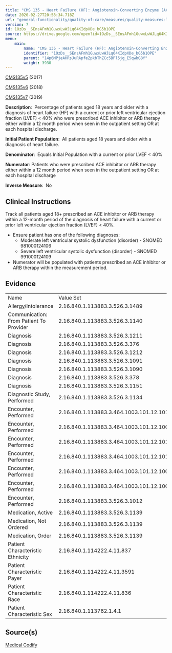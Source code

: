 ```yaml
---
title: "CMS 135 - Heart Failure (HF): Angiotensin-Converting Enzyme (ACE) Inhibitor or Angiotensin Receptor Blocker (ARB) Therapy for Left Ventricular Systolic Dysfunction (LVSD)"
date: 2020-02-27T20:58:34.718Z
url: "general-functionality/quality-of-care/measures/quality-measures-list/cms-135-heart-failure-hf-angiotensin-converting-enzyme-ace-inhibitor-or-angiotensin-receptor-blocker.html"
version: 7
id: 1OzDs__SEnsAFmh1GuwxLwWJLq64KIdpXDe_bG5b1OPE
source: https://drive.google.com/open?id=1OzDs__SEnsAFmh1GuwxLwWJLq64KIdpXDe_bG5b1OPE
menu:
    main:
        name: "CMS 135 - Heart Failure (HF): Angiotensin-Converting Enzyme (ACE) Inhibitor or Angiotensin Receptor Blocker (ARB) Therapy for Left Ventricular Systolic Dysfunction (LVSD)"
        identifier: "1OzDs__SEnsAFmh1GuwxLwWJLq64KIdpXDe_bG5b1OPE"
        parent: "14p6MPjeAHRsJuRApfeZpkbThZCc5BPl5jg_E5qwbG8Y"
        weight: 3930
---
```

[CMS135v5](https://medicalcodify.com/eh/webchart.cgi?f=layoutnouser&func&module&tabmodule&name=RXDBmain&searchterm=CMS135&showresult=CMS135v5&showresulttype=Measure) (2017)

[CMS135v6](https://medicalcodify.com/eh/webchart.cgi?f=layoutnouser&func&module&tabmodule&name=RXDBmain&searchterm=CMS135&showresult=CMS135v6&showresulttype=Measure) (2018)

[CMS135v7](https://medicalcodify.com/eh/webchart.cgi?f=layoutnouser&func&module&tabmodule&name=RXDBmain&searchterm=CMS135&showresult=CMS135v7&showresulttype=Measure) (2019)



**Description**:  Percentage of patients aged 18 years and older with a diagnosis of heart failure (HF) with a current or prior left ventricular ejection fraction (LVEF) < 40% who were prescribed ACE inhibitor or ARB therapy either within a 12 month period when seen in the outpatient setting OR at each hospital discharge.

**Initial Patient Population**:  All patients aged 18 years and older with a diagnosis of heart failure.

**Denominator**:  Equals Initial Population with a current or prior LVEF < 40%

**Numerator**: Patients who were prescribed ACE inhibitor or ARB therapy either within a 12 month period when seen in the outpatient setting OR at each hospital discharge

**Inverse Measure**:  No

## Clinical Instructions

Track all patients aged 18+ prescribed an ACE inhibitor or ARB therapy within a 12-month period of the diagnosis of heart failure with a current or prior left ventricular ejection fraction (LVEF) < 40%.

* Ensure patient has one of the following diagnoses:
    * Moderate left ventricular systolic dysfunction (disorder) - SNOMED 981000124106
    * Severe left ventricular systolic dysfunction (disorder) - SNOMED 991000124109 
* Numerator will be populated with patients prescribed an ACE inhibitor or ARB therapy within the measurement period.  

## Evidence

<table>
  <tr>
    <td>
Name    </td>
    <td>
Value Set    </td>
  </tr>
  <tr>
    <td>
Allergy/Intolerance    </td>
    <td>
2.16.840.1.113883.3.526.3.1489    </td>
  </tr>
  <tr>
    <td>
Communication: From Patient To Provider    </td>
    <td>
2.16.840.1.113883.3.526.3.1140    </td>
  </tr>
  <tr>
    <td>
Diagnosis    </td>
    <td>
2.16.840.1.113883.3.526.3.1211    </td>
  </tr>
  <tr>
    <td>
Diagnosis    </td>
    <td>
2.16.840.1.113883.3.526.3.376    </td>
  </tr>
  <tr>
    <td>
Diagnosis    </td>
    <td>
2.16.840.1.113883.3.526.3.1212    </td>
  </tr>
  <tr>
    <td>
Diagnosis    </td>
    <td>
2.16.840.1.113883.3.526.3.1091    </td>
  </tr>
  <tr>
    <td>
Diagnosis    </td>
    <td>
2.16.840.1.113883.3.526.3.1090    </td>
  </tr>
  <tr>
    <td>
Diagnosis    </td>
    <td>
2.16.840.1.113883.3.526.3.378    </td>
  </tr>
  <tr>
    <td>
Diagnosis    </td>
    <td>
2.16.840.1.113883.3.526.3.1151    </td>
  </tr>
  <tr>
    <td>
Diagnostic Study, Performed    </td>
    <td>
2.16.840.1.113883.3.526.3.1134    </td>
  </tr>
  <tr>
    <td>
Encounter, Performed    </td>
    <td>
2.16.840.1.113883.3.464.1003.101.12.1014    </td>
  </tr>
  <tr>
    <td>
Encounter, Performed    </td>
    <td>
2.16.840.1.113883.3.464.1003.101.12.1007    </td>
  </tr>
  <tr>
    <td>
Encounter, Performed    </td>
    <td>
2.16.840.1.113883.3.464.1003.101.12.1016    </td>
  </tr>
  <tr>
    <td>
Encounter, Performed    </td>
    <td>
2.16.840.1.113883.3.464.1003.101.12.1012    </td>
  </tr>
  <tr>
    <td>
Encounter, Performed    </td>
    <td>
2.16.840.1.113883.3.464.1003.101.12.1001    </td>
  </tr>
  <tr>
    <td>
Encounter, Performed    </td>
    <td>
2.16.840.1.113883.3.464.1003.101.12.1008    </td>
  </tr>
  <tr>
    <td>
Encounter, Performed    </td>
    <td>
2.16.840.1.113883.3.526.3.1012    </td>
  </tr>
  <tr>
    <td>
Medication, Active    </td>
    <td>
2.16.840.1.113883.3.526.3.1139    </td>
  </tr>
  <tr>
    <td>
Medication, Not Ordered    </td>
    <td>
2.16.840.1.113883.3.526.3.1139    </td>
  </tr>
  <tr>
    <td>
Medication, Order    </td>
    <td>
2.16.840.1.113883.3.526.3.1139    </td>
  </tr>
  <tr>
    <td>
Patient Characteristic Ethnicity    </td>
    <td>
2.16.840.1.114222.4.11.837    </td>
  </tr>
  <tr>
    <td>
Patient Characteristic Payer    </td>
    <td>
2.16.840.1.114222.4.11.3591    </td>
  </tr>
  <tr>
    <td>
Patient Characteristic Race    </td>
    <td>
2.16.840.1.114222.4.11.836    </td>
  </tr>
  <tr>
    <td>
Patient Characteristic Sex    </td>
    <td>
2.16.840.1.113762.1.4.1    </td>
  </tr>
</table>

## Source(s)

[Medical Codify](https://medicalcodify.com/eh/?f=layoutnouser&func&name=RXDBmain&module&tabmodule&searchterm=CMS135&Submit=Search&icd9search=1&icd10search=1&icd10pcssearch=1&snomedsearch=1&loincsearch=1&labcorpsearch=1&questsearch=1&rxnormsearch=1&hcpcssearch=1&ndcsearch=1&cvxsearch=1&vissearch=1&vssearch=1&meassearch=1&pcssearch=1&fdbsearch=1&fdbnamesearch=1&fullsearch&flowsheet)

